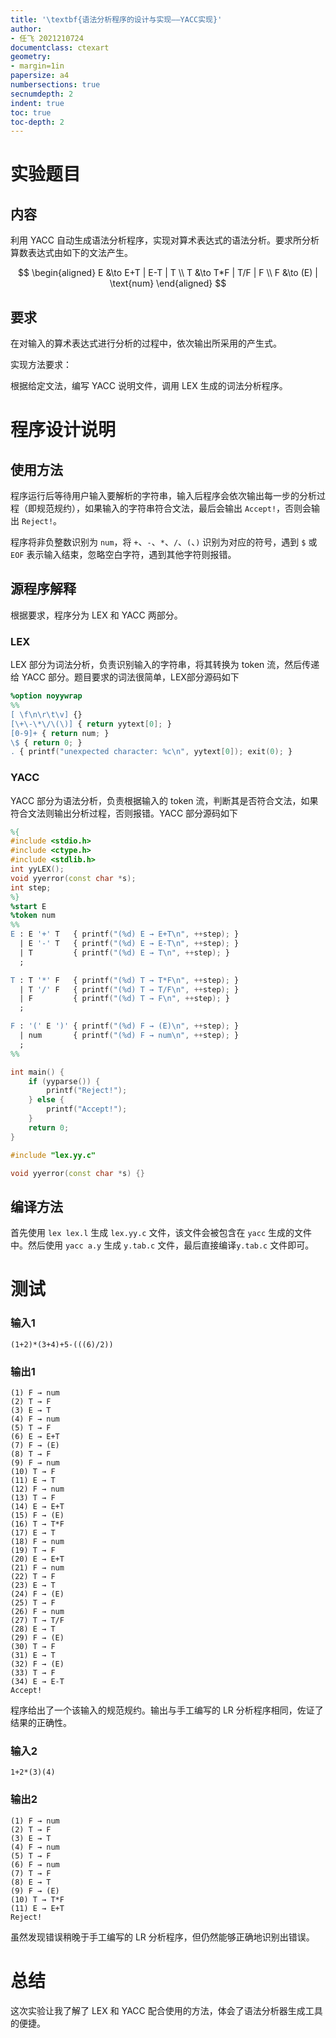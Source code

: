 ```yaml
---
title: '\textbf{语法分析程序的设计与实现——YACC实现}'
author:
- 任飞 2021210724
documentclass: ctexart
geometry:
- margin=1in
papersize: a4
numbersections: true
secnumdepth: 2
indent: true
toc: true
toc-depth: 2
---
```


# 实验题目

## 内容

利用 YACC 自动生成语法分析程序，实现对算术表达式的语法分析。要求所分析算数表达式由如下的文法产生。

$$
\begin{aligned}
E &\to E+T | E-T | T \\
T &\to T*F | T/F | F \\
F &\to (E) | \text{num}
\end{aligned}
$$

## 要求

在对输入的算术表达式进行分析的过程中，依次输出所采用的产生式。

实现方法要求：

根据给定文法，编写 YACC 说明文件，调用 LEX 生成的词法分析程序。

# 程序设计说明

## 使用方法

程序运行后等待用户输入要解析的字符串，输入后程序会依次输出每一步的分析过程（即规范规约），如果输入的字符串符合文法，最后会输出 `Accept!`，否则会输出 `Reject!`。

程序将非负整数识别为 `num`，将 `+`、`-`、`*`、`/`、`(`、`)` 识别为对应的符号，遇到 `$` 或 `EOF` 表示输入结束，忽略空白字符，遇到其他字符则报错。

## 源程序解释

根据要求，程序分为 LEX 和 YACC 两部分。

### LEX

LEX 部分为词法分析，负责识别输入的字符串，将其转换为 token 流，然后传递给 YACC 部分。题目要求的词法很简单，LEX部分源码如下

```LEX
%option noyywrap
%%
[ \f\n\r\t\v] {}
[\+\-\*\/\(\)] { return yytext[0]; }
[0-9]+ { return num; }
\$ { return 0; }
. { printf("unexpected character: %c\n", yytext[0]); exit(0); }

```

### YACC

YACC 部分为语法分析，负责根据输入的 token 流，判断其是否符合文法，如果符合文法则输出分析过程，否则报错。YACC 部分源码如下

```YACC
%{
#include <stdio.h>
#include <ctype.h>
#include <stdlib.h>
int yyLEX();
void yyerror(const char *s);
int step;
%}
%start E
%token num
%%
E : E '+' T   { printf("(%d) E → E+T\n", ++step); }
  | E '-' T   { printf("(%d) E → E-T\n", ++step); }
  | T         { printf("(%d) E → T\n", ++step); }
  ;

T : T '*' F   { printf("(%d) T → T*F\n", ++step); }
  | T '/' F   { printf("(%d) T → T/F\n", ++step); }
  | F         { printf("(%d) T → F\n", ++step); }
  ;

F : '(' E ')' { printf("(%d) F → (E)\n", ++step); }
  | num       { printf("(%d) F → num\n", ++step); }
  ;
%%

int main() {
    if (yyparse()) {
        printf("Reject!");
    } else {
        printf("Accept!");
    }
    return 0;
}

#include "lex.yy.c"

void yyerror(const char *s) {}
```

## 编译方法

首先使用 `lex lex.l` 生成 `lex.yy.c` 文件，该文件会被包含在 `yacc` 生成的文件中。然后使用 `yacc a.y` 生成 `y.tab.c` 文件，最后直接编译`y.tab.c` 文件即可。


# 测试

### 输入1

```
(1+2)*(3+4)+5-(((6)/2))
```

### 输出1

```
(1) F → num
(2) T → F
(3) E → T
(4) F → num
(5) T → F
(6) E → E+T
(7) F → (E)
(8) T → F
(9) F → num
(10) T → F
(11) E → T
(12) F → num
(13) T → F
(14) E → E+T
(15) F → (E)
(16) T → T*F
(17) E → T
(18) F → num
(19) T → F
(20) E → E+T
(21) F → num
(22) T → F
(23) E → T
(24) F → (E)
(25) T → F
(26) F → num
(27) T → T/F
(28) E → T
(29) F → (E)
(30) T → F
(31) E → T
(32) F → (E)
(33) T → F
(34) E → E-T
Accept!
```

程序给出了一个该输入的规范规约。输出与手工编写的 LR 分析程序相同，佐证了结果的正确性。

### 输入2

```
1+2*(3)(4)
```

### 输出2

```
(1) F → num
(2) T → F
(3) E → T
(4) F → num
(5) T → F
(6) F → num
(7) T → F
(8) E → T
(9) F → (E)
(10) T → T*F
(11) E → E+T
Reject!
```

虽然发现错误稍晚于手工编写的 LR 分析程序，但仍然能够正确地识别出错误。

# 总结

这次实验让我了解了 LEX 和 YACC 配合使用的方法，体会了语法分析器生成工具的便捷。

